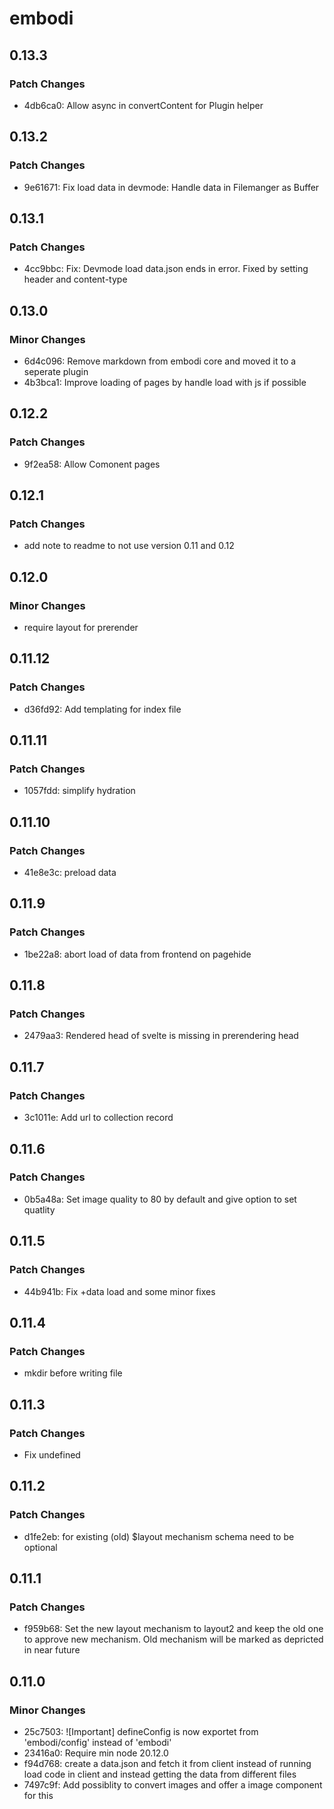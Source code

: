 # embodi

## 0.13.3

### Patch Changes

- 4db6ca0: Allow async in convertContent for Plugin helper

## 0.13.2

### Patch Changes

- 9e61671: Fix load data in devmode: Handle data in Filemanger as Buffer

## 0.13.1

### Patch Changes

- 4cc9bbc: Fix: Devmode load data.json ends in error. Fixed by setting header and content-type

## 0.13.0

### Minor Changes

- 6d4c096: Remove markdown from embodi core and moved it to a seperate plugin
- 4b3bca1: Improve loading of pages by handle load with js if possible

## 0.12.2

### Patch Changes

- 9f2ea58: Allow Comonent pages

## 0.12.1

### Patch Changes

- add note to readme to not use version 0.11 and 0.12

## 0.12.0

### Minor Changes

- require layout for prerender

## 0.11.12

### Patch Changes

- d36fd92: Add templating for index file

## 0.11.11

### Patch Changes

- 1057fdd: simplify hydration

## 0.11.10

### Patch Changes

- 41e8e3c: preload data

## 0.11.9

### Patch Changes

- 1be22a8: abort load of data from frontend on pagehide

## 0.11.8

### Patch Changes

- 2479aa3: Rendered head of svelte is missing in prerendering head

## 0.11.7

### Patch Changes

- 3c1011e: Add url to collection record

## 0.11.6

### Patch Changes

- 0b5a48a: Set image quality to 80 by default and give option to set quatlity

## 0.11.5

### Patch Changes

- 44b941b: Fix +data load and some minor fixes

## 0.11.4

### Patch Changes

- mkdir before writing file

## 0.11.3

### Patch Changes

- Fix undefined

## 0.11.2

### Patch Changes

- d1fe2eb: for existing (old) $layout mechanism schema need to be optional

## 0.11.1

### Patch Changes

- f959b68: Set the new layout mechanism to layout2 and keep the old one to approve new mechanism. Old mechanism will be marked as depricted in near future

## 0.11.0

### Minor Changes

- 25c7503: ![Important] defineConfig is now exportet from 'embodi/config' instead of 'embodi'
- 23416a0: Require min node 20.12.0
- f94d768: create a data.json and fetch it from client instead of running load code in client and instead getting the data from different files
- 7497c9f: Add possiblity to convert images and offer a image component for this
